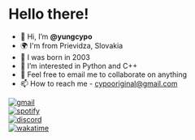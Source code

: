 # Hello there!
- 👋 Hi, I’m **@yungcypo**
- 🌍 I'm from Prievidza, Slovakia
- 👶 I was born in 2003
- 👀 I’m interested in Python and C++ 
- 💞️ Feel free to email me to collaborate on anything
- 📫 How to reach me - cypooriginal@gmail.com
<!---🌱 I’m currently learning Python and C++ --->

[![gmail](https://badgen.net/badge/Gmail/cypoooriginal@gmail.com/EA4335)](cypooriginal@gmail.com)  
[![spotify](https://badgen.net/badge/Spotify/Peťo/1DB954)](https://open.spotify.com/user/xn9rkbs3e9rk83nbnyrtjcpab)  
[![discord](https://badgen.net/badge/Discord/Cypo9202/7289DA)](https://www.discord.com/users/587622652831596545)  
[![wakatime](https://wakatime.com/badge/user/4c514061-8f41-4da2-97ea-f2b4906774a3.svg)](https://wakatime.com/@4c514061-8f41-4da2-97ea-f2b4906774a3)  

<!---
[![instagram](https://badgen.net/badge/Instagram/@pterodaktyl123/E1306C)](https://www.instagram.com/pterodaktyl123/)  
--->

<!--- 
[![instagram](https://img.shields.io/badge/Instagram-E4405F?style=for-the-badge&logo=instagram&logoColor=white)](https://www.instagram.com/pterodaktyl123/)  
--->


<!---
cypo808/cypo808 is a ✨ special ✨ repository because its `README.md` (this file) appears on your GitHub profile.
You can click the Preview link to take a look at your changes.
--->
